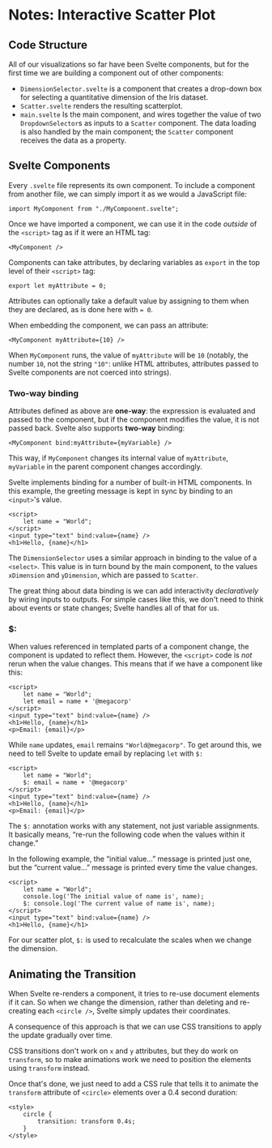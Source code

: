 # Notes: Interactive Scatter Plot

## Code Structure

All of our visualizations so far have been Svelte components, but for the first time we are building a component out of other components:

- `DimensionSelector.svelte` is a component that creates a drop-down box for selecting a quantitative dimension of the Iris dataset.
- `Scatter.svelte` renders the resulting scatterplot.
- `main.svelte` Is the main component, and wires together the value of two `DropdownSelector`s as inputs to a `Scatter` component. The data loading is also handled by the main component; the `Scatter` component receives the data as a property.

## Svelte Components

Every `.svelte` file represents its own component. To include a component from another file, we can simply import it as we would a JavaScript file:

    import MyComponent from "./MyComponent.svelte";

Once we have imported a component, we can use it in the code _outside_ of the `<script>` tag as if it were an HTML tag:

    <MyComponent />

Components can take attributes, by declaring variables as `export` in the top level of their `<script>` tag:

    export let myAttribute = 0;

Attributes can optionally take a default value by assigning to them when they are declared, as is done here with `= 0`.

When embedding the component, we can pass an attribute:

    <MyComponent myAttribute={10} />

When `MyComponent` runs, the value of `myAttribute` will be `10` (notably, the number `10`, not the string `"10"`: unlike HTML attributes, attributes passed to Svelte components are not coerced into strings).

### Two-way binding

Attributes defined as above are **one-way**: the expression is evaluated and passed to the component, but if the component modifies the value, it is not passed back. Svelte also supports **two-way** binding:

    <MyComponent bind:myAttribute={myVariable} />

This way, if `MyComponent` changes its internal value of `myAttribute`, `myVariable` in the parent component changes accordingly.

Svelte implements binding for a number of built-in HTML components. In this example, the greeting message is kept in sync by binding to an `<input>`'s value.

    <script>
        let name = "World";
    </script>
    <input type="text" bind:value={name} />
    <h1>Hello, {name}</h1>

The `DimensionSelector` uses a similar approach in binding to the value of a `<select>`. This value is in turn bound by the main component, to the values `xDimension` and `yDimension`, which are passed to `Scatter`.

The great thing about data binding is we can add interactivity _declaratively_ by wiring inputs to outputs. For simple cases like this, we don't need to think about events or state changes; Svelte handles all of that for us.

### $:

When values referenced in templated parts of a component change, the component is updated to reflect them. However, the `<script>` code is _not_ rerun when the value changes. This means that if we have a component like this:

    <script>
        let name = "World";
        let email = name + '@megacorp'
    </script>
    <input type="text" bind:value={name} />
    <h1>Hello, {name}</h1>
    <p>Email: {email}</p>

While `name` updates, `email` remains `"World@megacorp"`. To get around this, we need to tell Svelte to update email by replacing `let` with `$:`

    <script>
        let name = "World";
        $: email = name + '@megacorp'
    </script>
    <input type="text" bind:value={name} />
    <h1>Hello, {name}</h1>
    <p>Email: {email}</p>

The `$:` annotation works with any statement, not just variable assignments. It basically means, “re-run the following code when the values within it change.”

In the following example, the “initial value...” message is printed just one, but the “current value...” message is printed every time the value changes.

    <script>
        let name = "World";
        console.log('The initial value of name is', name);
        $: console.log('The current value of name is', name);
    </script>
    <input type="text" bind:value={name} />
    <h1>Hello, {name}</h1>

For our scatter plot, `$:` is used to recalculate the scales when we change the dimension.

## Animating the Transition

When Svelte re-renders a component, it tries to re-use document elements if it can. So when we change the dimension, rather than deleting and re-creating each `<circle />`, Svelte simply updates their coordinates.

A consequence of this approach is that we can use CSS transitions to apply the update gradually over time.

CSS transitions don't work on `x` and `y` attributes, but they do work on `transform`, so to make animations work we need to position the elements using `transform` instead.

Once that's done, we just need to add a CSS rule that tells it to animate the `transform` attribute of `<circle>` elements over a 0.4 second duration:

    <style>
        circle {
            transition: transform 0.4s;
        }
    </style>
 

